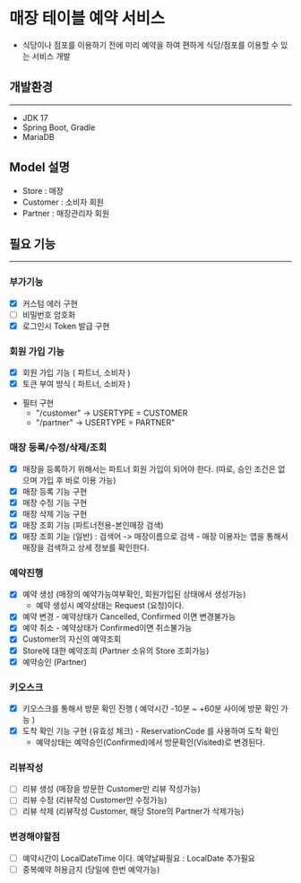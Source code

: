 # 매장 테이블 예약 서비스
- 식당이나 점포를 이용하기 전에 미리 예약을 하여 편하게 식당/점포를 이용할 수 있는 서비스 개발

## 개발환경
---
- JDK 17
- Spring Boot, Gradle
- MariaDB

## Model 설명
- Store : 매장
- Customer : 소비자 회원
- Partner : 매장관리자 회원
  
## 필요 기능
---
### 부가기능
- [X] 커스텀 에러 구현
- [ ] 비밀번호 암호화
- [X] 로그인시 Token 발급 구현

### 회원 가입 기능
- [X] 회원 가입 기능 ( 파트너, 소비자 )
- [X] 토큰 부여 방식 ( 파트너, 소비자 )
- 필터 구현
  - "/customer" ->  USERTYPE = CUSTOMER 
  - "/partner" ->  USERTYPE = PARTNER"


### 매장 등록/수정/삭제/조회
- [X] 매장을 등록하기 위해서는 파트너 회원 가입이 되어야 한다.
(따로, 승인 조건은 없으며 가입 후 바로 이용 가능)
- [X] 매장 등록 기능 구현 
- [X] 매장 수정 기능 구현 
- [X] 매장 삭제 기능 구현
- [X] 매장 조회 기능 (파트너전용-본인매장 검색)
- [X] 매장 조회 기늗 (일반) : 검색어 -> 매장이름으로 검색
      - 매장 이용자는 앱을 통해서 매장을 검색하고 상세 정보를 확인한다.

### 예약진행
- [X] 예약 생성 (매장의 예약가능여부확인, 회원가입된 상태에서 생성가능)
  - 예약 생성시 예약상태는 Request (요청)이다.
- [X] 예약 변경 - 예약상태가 Cancelled, Confirmed 이면 변경불가능
- [X] 예약 취소 - 예약상태가 Confirmed이면 취소불가능
- [X] Customer의 자신의 예약조회
- [X] Store에 대한 예약조희 (Partner 소유의 Store 조회가능)
- [X] 예약승인 (Partner)

### 키오스크
- [X] 키오스크를 통해서 방문 확인 진행 ( 예약시간 -10분 ~ +60분 사이에 방문 확인 가능 )
- [X] 도착 확인 기능 구현 (유효성 체크) - ReservationCode 를 사용하여 도착 확인
  - 예약상태는 예약승인(Confirmed)에서 방문확인(Visited)로 변경된다.

### 리뷰작성
- [ ] 리뷰 생성 (매장을 방문한 Customer만 리뷰 작성가능)
- [ ] 리뷰 수정 (리뷰작성 Customer만 수정가능)
- [ ] 리뷰 삭제 (리뷰작성 Customer, 해당 Store의 Partner가 삭제가능)

### 변경해야할점
- [ ] 예약시간이 LocalDateTime 이다. 예약날짜필요 : LocalDate 추가필요
- [ ] 중복예약 허용금지 (당일에 한번 예약가능)
